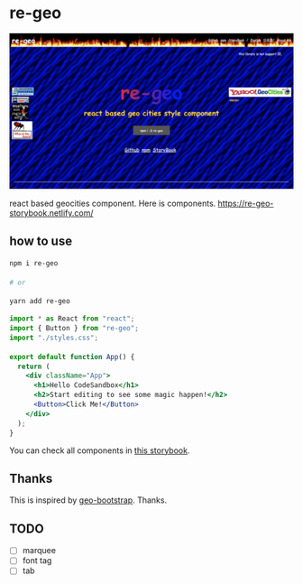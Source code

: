 # re-geo

![image](https://github.com/sadnessOjisan/re-geo/blob/master/sampleImage.png?raw=true)

react based geocities component.
Here is components. https://re-geo-storybook.netlify.com/

## how to use

```sh
npm i re-geo

# or

yarn add re-geo
```

```jsx
import * as React from "react";
import { Button } from "re-geo";
import "./styles.css";

export default function App() {
  return (
    <div className="App">
      <h1>Hello CodeSandbox</h1>
      <h2>Start editing to see some magic happen!</h2>
      <Button>Click Me!</Button>
    </div>
  );
}
```

You can check all components in [this storybook](https://re-geo-storybook.netlify.app).

## Thanks

This is inspired by [geo-bootstrap](https://github.com/divshot/geo-bootstrap). Thanks.

## TODO

- [ ]  marquee
- [ ] font tag
- [ ] tab
